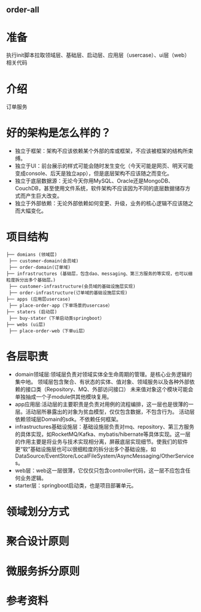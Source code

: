 order-all
------
# 准备
执行init脚本拉取领域层、基础层、启动层、应用层（usercase）、ui层（web）相关代码

# 介绍
订单服务

# 好的架构是怎么样的？
- 独立于框架：架构不应该依赖某个外部的库或框架，不应该被框架的结构所束缚。
- 独立于UI：前台展示的样式可能会随时发生变化（今天可能是网页、明天可能变成console、后天是独立app），但是底层架构不应该随之而变化。
- 独立于底层数据源：无论今天你用MySQL、Oracle还是MongoDB、CouchDB，甚至使用文件系统，软件架构不应该因为不同的底层数据储存方式而产生巨大改变。
- 独立于外部依赖：无论外部依赖如何变更、升级，业务的核心逻辑不应该随之而大幅变化。

# 项目结构
```
├── domians (领域层)
 ├── customer-domain(会员域)
 ├── order-domain(订单域)
├── infrastructures (基础层，包含dao、messaging、第三方服务的等实现，也可以细粒度拆分出多个基础层。)
 ├── customer-infrastructure(会员域的基础设施层实现)
 ├── order-infrastructure(订单域的基础设施层实现)
├── apps (应用层usercase)
 ├── place-order-app（下单场景的usercase）
├── staters (启动层)
 ├── buy-stater（下单启动类springboot）
├── webs (ui层)
 ├── place-order-web（下单ui层）
```

# 各层职责
- domain领域层:领域层负责对领域实体全生命周期的管理。是核心业务逻辑的集中地。
领域层包含聚合、有状态的实体、值对象、领域服务以及各种外部依赖的接口类（Repository、MQ、外部访问接口）
未来值对象这个模块可能会单独抽成一个子module供其他模块复用。
- app应用层:活动层的主要职责是负责对用例的流程编排，这一层也是很薄的一层。活动层所暴露出的对象为贫血模型，仅仅包含数据，不包含行为。
  活动层依赖领域层Domain的sdk。不依赖任何框架。
- infrastructures基础设施层：基础设施层负责对mq、repository、第三方服务的具体实现，如RocketMQ/Kafka、mybatis/hibernate等具体实现。这一层的作用主要是将业务与技术实现相分离，屏蔽底层实现细节。使我们的软件更“软”基础设施层也可以很细粒度的拆分出多个基础设施，如DataSource/EventStore/LocalFileSystem/AsyncMessaging/OtherServices。
- web层：web这一层很薄，它仅仅只包含controller代码，这一层不应包含任何业务逻辑。
- starter层：springboot启动类，也是项目部署单元。


# 领域划分方式



# 聚合设计原则



# 微服务拆分原则



# 参考资料




	
